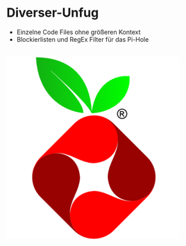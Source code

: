 # Diverser-Unfug
- Einzelne Code Files ohne größeren Kontext
- Blockierlisten und RegEx Filter für das Pi-Hole

<br>
<img src="Pi-hole_Logo.png" alt="" width="400">
